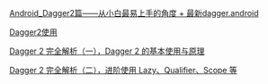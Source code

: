 [Android_Dagger2篇——从小白最易上手的角度 + 最新dagger.android](https://www.jianshu.com/p/22c397354997)

[Dagger2使用](https://blog.csdn.net/gao878280390/article/details/78844584)

[Dagger 2 完全解析（一），Dagger 2 的基本使用与原理](https://www.jianshu.com/p/26d9f99ea3bb)

[Dagger 2 完全解析（二），进阶使用 Lazy、Qualifier、Scope 等](https://www.jianshu.com/p/9703a931c7e7)
